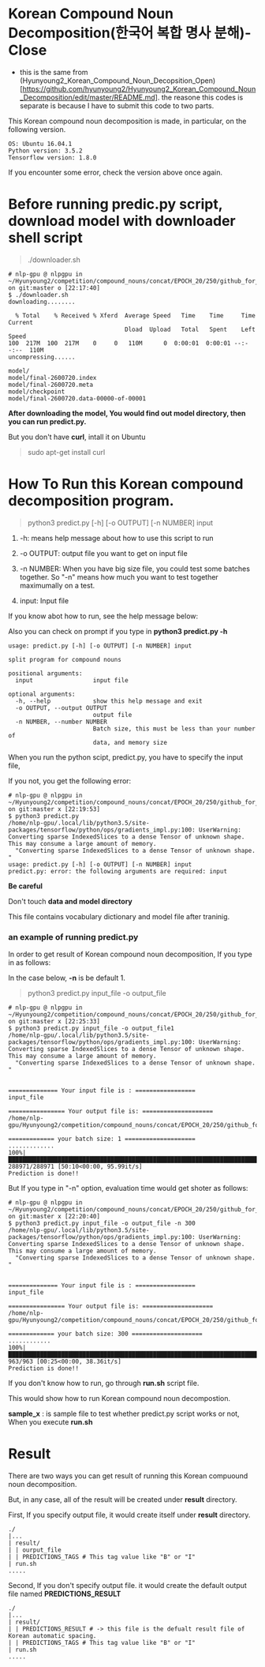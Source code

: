 # Korean Compound Noun Decomposition(한국어 복합 명사 분해)-Close

- this is the same from (Hyunyoung2_Korean_Compound_Noun_Decopsition_Open)[https://github.com/hyunyoung2/Hyunyoung2_Korean_Compound_Noun_Decomposition/edit/master/README.md]. the reasone this codes is separate is because I have to submit this code to two parts.
 
 
This Korean compound noun decomposition is made, in particular, on the following version.

```
OS: Ubuntu 16.04.1
Python version: 3.5.2
Tensorflow version: 1.8.0
```

If you encounter some error, check the version above once again. 

# Before running predic.py script, download model with downloader shell script

> ./downloader.sh

```shell
# nlp-gpu @ nlpgpu in ~/Hyunyoung2/competition/compound_nouns/concat/EPOCH_20/250/github_for_competition/Hyunyoung2_Korean_Compound_Noun_Decomposition on git:master o [22:17:40] 
$ ./downloader.sh 
downloading........

  % Total    % Received % Xferd  Average Speed   Time    Time     Time  Current
                                 Dload  Upload   Total   Spent    Left  Speed
100  217M  100  217M    0     0   110M      0  0:00:01  0:00:01 --:--:--  110M
uncompressing......

model/
model/final-2600720.index
model/final-2600720.meta
model/checkpoint
model/final-2600720.data-00000-of-00001
```

**After downloading the model, You would find out **model** directory, then you can run predict.py.**

But you don't have **curl**, intall it on Ubuntu

> sudo apt-get install curl

# How To Run this Korean compound decomposition program.

> python3 predict.py [-h] [-o OUTPUT] [-n NUMBER] input

1. -h: means help message about how to use this script to run 

2. -o  OUTPUT: output file you want to get on input file 

3. -n NUMBER: When you have big size file, you could test some batches together. 
           So "-n" means how much you want to test together maximumally on a test.

4. input: Input file

If you know abot how to run, see the help message below:

Also you can check on prompt if you type in **python3 predict.py -h**

```
usage: predict.py [-h] [-o OUTPUT] [-n NUMBER] input

split program for compound nouns

positional arguments:
  input                 input file

optional arguments:
  -h, --help            show this help message and exit
  -o OUTPUT, --output OUTPUT
                        output file
  -n NUMBER, --number NUMBER
                        Batch size, this must be less than your number of
                        data, and memory size
```

When you run the python scipt, predict.py, you have to specify the input file, 

If you not, you get the following error:

```shell
# nlp-gpu @ nlpgpu in ~/Hyunyoung2/competition/compound_nouns/concat/EPOCH_20/250/github_for_competition/Hyunyoung2_Korean_Compound_Noun_Decomposition on git:master x [22:19:53] 
$ python3 predict.py 
/home/nlp-gpu/.local/lib/python3.5/site-packages/tensorflow/python/ops/gradients_impl.py:100: UserWarning: Converting sparse IndexedSlices to a dense Tensor of unknown shape. This may consume a large amount of memory.
  "Converting sparse IndexedSlices to a dense Tensor of unknown shape. "
usage: predict.py [-h] [-o OUTPUT] [-n NUMBER] input
predict.py: error: the following arguments are required: input
```
**Be careful**

Don't touch **data and model directory**

This file contains vocabulary dictionary and model file after traninig. 

### an example of running predict.py

In order to get result of Korean compound noun decomposition, If you type in as follows:

In the case below, **-n** is be default 1. 

> python3 predict.py input_file -o output_file

````shell
# nlp-gpu @ nlpgpu in ~/Hyunyoung2/competition/compound_nouns/concat/EPOCH_20/250/github_for_competition/Hyunyoung2_Korean_Compound_Noun_Decomposition on git:master x [22:25:33] 
$ python3 predict.py input_file -o output_file1                              
/home/nlp-gpu/.local/lib/python3.5/site-packages/tensorflow/python/ops/gradients_impl.py:100: UserWarning: Converting sparse IndexedSlices to a dense Tensor of unknown shape. This may consume a large amount of memory.
  "Converting sparse IndexedSlices to a dense Tensor of unknown shape. "


============== Your input file is : =================
input_file

================ Your output file is: ====================
/home/nlp-gpu/Hyunyoung2/competition/compound_nouns/concat/EPOCH_20/250/github_for_competition/Hyunyoung2_Korean_Compound_Noun_Decomposition/result/output_file1

============= your batch size: 1 ====================
.............
100%|████████████████████████████████████████████████████████████████████████████████████████████████████████████████████████████████████████| 288971/288971 [50:10<00:00, 95.99it/s]
Prediction is done!!

````

But If you type in "-n" option, evaluation time would get shoter as follows: 

```
# nlp-gpu @ nlpgpu in ~/Hyunyoung2/competition/compound_nouns/concat/EPOCH_20/250/github_for_competition/Hyunyoung2_Korean_Compound_Noun_Decomposition on git:master x [22:20:40] 
$ python3 predict.py input_file -o output_file -n 300
/home/nlp-gpu/.local/lib/python3.5/site-packages/tensorflow/python/ops/gradients_impl.py:100: UserWarning: Converting sparse IndexedSlices to a dense Tensor of unknown shape. This may consume a large amount of memory.
  "Converting sparse IndexedSlices to a dense Tensor of unknown shape. "


============== Your input file is : =================
input_file

================ Your output file is: ====================
/home/nlp-gpu/Hyunyoung2/competition/compound_nouns/concat/EPOCH_20/250/github_for_competition/Hyunyoung2_Korean_Compound_Noun_Decomposition/result/output_file

============= your batch size: 300 ====================
............
100%|██████████████████████████████████████████████████████████████████████████████████████████████████████████████████████████████████████████████| 963/963 [00:25<00:00, 38.36it/s]
Prediction is done!!
```

If you don't know how to run, go through **run.sh** script file. 

This would show how to run Korean compound noun decompostion. 

**sample_x** : is sample file to test whether predict.py script works or not,  When you execute **run.sh** 

# Result

There are two ways you can get result of running this Korean compuound noun decomposition. 

But, in any case, all of the result will be created under **result** directory. 

First, If you specify output file, it would create itself under **result** directory.

```shell
./
|...
| result/
| | ourput_file
| | PREDICTIONS_TAGS # This tag value like "B" or "I"
| run.sh
.....
```

Second, If you don't specify output file. it would create the default output file named **PREDICTIONS_RESULT**

```shell
./
|...
| result/
| | PREDICTIONS_RESULT # -> this file is the defualt result file of Korean automatic spacing. 
| | PREDICTIONS_TAGS # This tag value like "B" or "I"
| run.sh
.....
```

